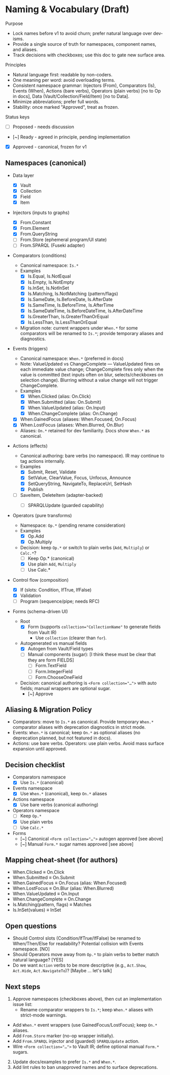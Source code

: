 # Naming & Vocabulary (Draft)

Purpose
- Lock names before v1 to avoid churn; prefer natural language over dev-isms.
- Provide a single source of truth for namespaces, component names, and aliases.
- Track decisions with checkboxes; use this doc to gate new surface area.

Principles
- Natural language first: readable by non-coders.
- One meaning per word: avoid overloading terms.
- Consistent namespace grammar: Injectors (From), Comparators (Is), Events (When), Actions (bare verbs), Operators (plain verbs) [no to Op in docs], Data (Vault/Collection/Field/Item) [no to Data].
- Minimize abbreviations; prefer full words.
- Stability: once marked "Approved", treat as frozen.

Status keys
- [ ] Proposed  - needs discussion
- [~] Ready     - agreed in principle, pending implementation
- [x] Approved  - canonical, frozen for v1

## Namespaces (canonical)

- Data layer
  - [x] Vault
  - [x] Collection
  - [x] Field
  - [x] Item

- Injectors (inputs to graphs)
  - [x] From.Constant
  - [x] From.Element
  - [x] From.QueryString
  - [ ] From.Store (ephemeral program/UI state)
  - [ ] From.SPARQL (Fuseki adapter)

- Comparators (conditions)
  - Canonical namespace: `Is.*`
  - Examples
    - [x] Is.Equal, Is.NotEqual
    - [x] Is.Empty, Is.NotEmpty
    - [x] Is.InSet, Is.NotInSet
    - [x] Is.Matching, Is.NotMatching (pattern/flags)
    - [x] Is.SameDate, Is.BeforeDate, Is.AfterDate
    - [x] Is.SameTime, Is.BeforeTime, Is.AfterTime
    - [x] Is.SameDateTime, Is.BeforeDateTime, Is.AfterDateTime
    - [x] Is.GreaterThan, Is.GreaterThanOrEqual
    - [x] Is.LessThan, Is.LessThanOrEqual
  - Migration note: current wrappers under `When.*` for some comparators will be renamed to `Is.*`; provide temporary aliases and diagnostics.

- Events (triggers)
  - Canonical namespace: `When.*` (preferred in docs)
  - Note: ValueUpdated vs ChangeComplete — ValueUpdated fires on each immediate value change; ChangeComplete fires only when the value is committed (text inputs often on blur, selects/checkboxes on selection change). Blurring without a value change will not trigger ChangeComplete.
  - Examples
    - [x] When.Clicked (alias: On.Click)
    - [x] When.Submitted (alias: On.Submit)
    - [x] When.ValueUpdated (alias: On.Input)
    - [x] When.ChangeComplete (alias: On.Change)
  - [x] When.GainedFocus (aliases: When.Focused, On.Focus)
  - [x] When.LostFocus (aliases: When.Blurred, On.Blur)
  - Aliases: `On.*` retained for dev familiarity. Docs show `When.*` as canonical.

- Actions (effects)
  - Canonical authoring: bare verbs (no namespace). IR may continue to tag actions internally.
  - Examples
    - [x] Submit, Reset, Validate
    - [x] SetValue, ClearValue, Focus, Unfocus, Announce
    - [x] SetQueryString, NavigateTo, ReplaceUrl, SetHash
    - [x] Publish
  - [ ] SaveItem, DeleteItem (adapter-backed)
    - [ ] SPARQLUpdate (guarded capability)
  

- Operators (pure transforms)
  - Namespace: `Op.*` (pending rename consideration)
  - Examples
    - [x] Op.Add
    - [x] Op.Multiply
  - Decision: keep `Op.*` or switch to plain verbs (`Add`, `Multiply`) or `Calc.*`?
    - [ ] Keep Op.* (canonical)
    - [x] Use plain `Add`, `Multiply`
    - [ ] Use Calc.*

- Control flow (composition)
  - [x] If (slots: Condition, IfTrue, IfFalse)
  - [x] Validation
  - [ ] Program (sequence/pipe; needs RFC)

- Forms (schema-driven UI)
  - Root
    - [x] Form (supports `collection="CollectionName"` to generate fields from Vault IR)
      - Use `collection` (clearer than `for`).
  - Autogenerated vs manual fields
    - [x] Autogen from Vault/Field types
    - [ ] Manual components (sugar): [I think these must be clear that they are form FIELDS]
      - [ ] Form.TextField
      - [ ] Form.IntegerField
      - [ ] Form.ChooseOneField
  - Decision: canonical authoring is `<Form collection="…">` with auto fields; manual wrappers are optional sugar.
    - [~] Approve

## Aliasing & Migration Policy
- Comparators: move to `Is.*` as canonical. Provide temporary `When.*` comparator aliases with deprecation diagnostics in strict mode.
- Events: `When.*` is canonical; keep `On.*` as optional aliases (no deprecation planned, but not featured in docs).
- Actions: use bare verbs. Operators: use plain verbs. Avoid mass surface expansion until approved.

## Decision checklist

- Comparators namespace
  - [x] Use `Is.*` (canonical)

- Events namespace
  - [x] Use `When.*` (canonical), keep `On.*` aliases

- Actions namespace
  - [x] Use bare verbs (canonical authoring)

- Operators namespace
  - [ ] Keep `Op.*`
  - [x] Use plain verbs
  - [ ] Use `Calc.*`

- Forms
  - [~] Canonical `<Form collection="…">` autogen approved [see above]
  - [~] Manual `Form.*` sugar names approved [see above]

## Mapping cheat-sheet (for authors)
- When.Clicked ≡ On.Click
- When.Submitted ≡ On.Submit
- When.GainedFocus ≡ On.Focus (alias: When.Focused)
- When.LostFocus ≡ On.Blur (alias: When.Blurred)
- When.ValueUpdated ≡ On.Input
- When.ChangeComplete ≡ On.Change
- Is.Matching(pattern, flags) ≡ Matches
- Is.InSet(values) ≡ InSet

<!-- No optional action namespace aliases (e.g., Run.*) — if optional, no one will use it. -->

## Open questions
- Should Control slots (Condition/IfTrue/IfFalse) be renamed to When/Then/Else for readability? Potential collision with Events namespace. [NO]
- Should Operators move away from `Op.*` to plain verbs to better match natural language? [YES]
- Do we want `Action` verbs to be more descriptive (e.g., `Act.Show`, `Act.Hide`, `Act.NavigateTo`)? [Maybe … let's talk]

## Next steps
1) Approve namespaces (checkboxes above), then cut an implementation issue list:
   - Rename comparator wrappers to `Is.*`; keep `When.*` aliases with strict-mode warnings.
  - Add `When.*` event wrappers (use GainedFocus/LostFocus); keep `On.*` aliases.
  - Add `From.Store` marker (no-op wrapper initially).
  - Add `From.SPARQL` injector and (guarded) `SPARQLUpdate` action.
  - Wire `<Form collection="…">` to Vault IR; define optional manual `Form.*` sugars.
2) Update docs/examples to prefer `Is.*` and `When.*`.
3) Add lint rules to ban unapproved names and to surface deprecations.
